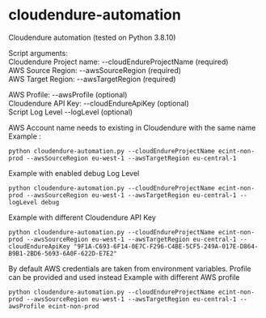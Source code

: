 # cloudendure-automation

Cloudendure automation (tested on Python 3.8.10)

Script arguments:  
 Cloudendure Project name: --cloudEndureProjectName (required)  
 AWS Source Region: --awsSourceRegion (required)  
 AWS Target Region: --awsTargetRegion (required)  

 AWS Profile: --awsProfile (optional)  
 Cloudendure API Key: --cloudEndureApiKey (optional)  
 Script Log Level --logLevel (optional)  

AWS Account name needs to existing in Cloudendure with the same name  
Example :
```
python cloudendure-automation.py --cloudEndureProjectName ecint-non-prod --awsSourceRegion eu-west-1 --awsTargetRegion eu-central-1
```

Example with enabled debug Log Level
```
python cloudendure-automation.py --cloudEndureProjectName ecint-non-prod --awsSourceRegion eu-west-1 --awsTargetRegion eu-central-1 --logLevel debug
```

Example with different Cloudendure API Key
```
python cloudendure-automation.py --cloudEndureProjectName ecint-non-prod --awsSourceRegion eu-west-1 --awsTargetRegion eu-central-1 --cloudEndureApiKey "9F1A-C693-6F14-0E7C-F296-C4BE-5CF5-249A-017E-D864-B9B1-2BD6-5693-6A0F-622D-E7E2"
```

By default AWS credentials are taken from environment variables. Profile can be provided and used instead
Example with different AWS profile
```
python cloudendure-automation.py --cloudEndureProjectName ecint-non-prod --awsSourceRegion eu-west-1 --awsTargetRegion eu-central-1 --awsProfile ecint-non-prod
```
